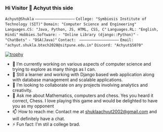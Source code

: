 ### Hi Visitor 👋 Achyut this side

<!--
**Achyut-0705/Achyut-0705** is a ✨ _special_ ✨ repository because its `README.md` (this file) appears on your GitHub profile.

Here are some ideas to get you started:
-->

```Achyut@Shukla```
```——————————————————```
`College: "Symbiosis Institute of Technology (SIT)"`
`Domain: "Computer Science and Engineering"`
`Languages.CS: "Java, Python, JS, HTML, CSS, C"`
`Languages.RL: "English, Hindi"`
`Hobbies.Software:`
`- "Online Library (django::Python)"`
`- "ChatBots"`
`- "DSA(Java)"`
`Contact: `
`——————————————————`
`Email: "achyut.shukla.btech2020@sitpune.edu.in"`
`Discord: "Achyut$5070"`


[![trophy](https://github-profile-trophy.vercel.app/?username=Achyut-0705&theme=onedark)](https://github.com/ryo-ma/github-profile-trophy)

- 🔭 I’m currently working on various aspects of computer science and trying to explore as many things as I can.
- 🌱 Still a learner and working with Django based web application along with database management and scalable applications.
- 👯 I’m looking to collaborate on any projects involving analytics and creativity.
- 💬 Ask me about Mathematics, computers and chess. Yes you heard it correct, Chess. I love playing this game and would be delighted to have you as my opponent
- 📫 How to reach me: Contact me at shuklaachyut2002@gmail.com and will definitely have a chat.
- ⚡ Fun fact: I'm stil a college brad.



